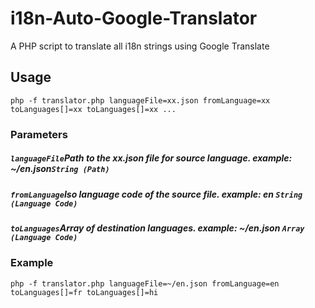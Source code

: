 # i18n-Auto-Google-Translator
A PHP script to translate all i18n strings using Google Translate
<h2>Usage</h2>
  <code>php -f translator.php languageFile=xx.json fromLanguage=xx toLanguages[]=xx toLanguages[]=xx ...</code>
  <h3>Parameters</h3>
  <h5><code>languageFile</code>Path to the xx.json file for source language. example: ~/en.json<code>String (Path)</h5></code>
  <h5><code>fromLanguage</code>Iso language code of the source file. example: en <code>String (Language Code)</h5></code>
  <h5><code>toLanguages</code>Array of destination languages. example: ~/en.json <code>Array (Language Code)</h5></code>
  <h3>Example</h3>
  <code>php -f translator.php languageFile=~/en.json fromLanguage=en toLanguages[]=fr toLanguages[]=hi</code>
